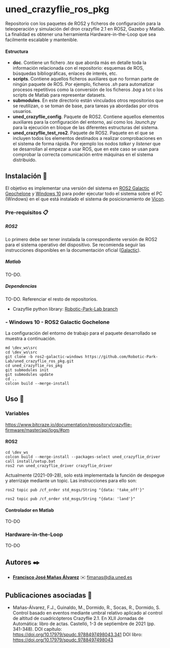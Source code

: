 # uned_crazyflie_ros_pkg
Repositorio con los paquetes de ROS2 y ficheros de configuración para la teleoperación y simulación del dron crazyflie 2.1 en ROS2, Gazebo y Matlab. La finalidad es obtener una herramienta Hardware-in-the-Loop que sea facilmente escalable y mantenible.

#### Estructura 
- **doc**. Contiene un fichero _.tex_ que aborda más en detalle toda la información relacionada con el repositorio: esquemas de ROS, búsquedas bibliográficas, enlaces de interés, etc.
- **scripts**. Contiene aquellos ficheros auxiliares que no forman parte de ningún paquete de ROS. Por ejemplo, ficheros _.sh_ para automatizar procesos repetitivos como la conversión de los ficheros _.bag_ a txt o los scripts de Matlab para representar datasets.
- **submodules**. En este directorio están vinculados otros repositorios que se reutilizan, o se toman de base, para tareas ya abordadas por otros usuarios.
- **uned_crazyflie_config**. Paquete de ROS2. Contiene aquellos elementos auxiliares para la configuración del entorno, así como los _.launch.py_ para la ejecución en bloque de las diferentes estructuras del sistema.
- **uned_crazyflie_test_ros2**. Paquete de ROS2. Paquete en el que se incluyen todos los elementos destinados a realizar comprobaciones en el sistema de forma rápida. Por ejemplo los nodos _talker_ y _listener_ que se desarrollan al empezar a usar ROS, que en este caso se usan para comprobar la correcta comunicación entre máquinas en el sistema distribuido.

## Instalación :book:
El objetivo es implementar una versión del sistema en [ROS2 Galactic Geochelone](https://docs.ros.org/en/galactic/index.html) y [Windows 10](https://www.microsoft.com/es-es/windows/features?activetab=NewPopular) para poder ejecutar todo el sistema sobre el PC (Windows) en el que está instalado el sistema de posicionamiento de [Vicon](TO-DO:enlace).

### Pre-requisitos 📋
##### ROS2
Lo primero debe ser tener instalada la correspondiente versión de ROS2 para el sistema operativo del dispositivo. Se recomienda seguir las instrucciones disponibles en la documentación oficial ([Galactic](https://docs.ros.org/en/galactic/Installation/Windows-Install-Binary.html)). 

##### Matlab
TO-DO.

##### Dependencias
TO-DO. Referenciar el resto de repositorios.
- Crazyflie python library: [Robotic-Park-Lab branch](https://github.com/Robotic-Park-Lab/crazyflie-lib-python)


### - Windows 10 - ROS2 Galactic Gochelone
La configuración del entorno de trabajo para el paquete desarrollado se muestra a continuación.
```
md \dev_ws\src
cd \dev_ws\src
git clone -b ros2-galactic-windows https://github.com/Robotic-Park-Lab/uned_crazyflie_ros_pkg.git
cd uned_crazyflie_ros_pkg
git submodules init
git submodules update
cd ..
colcon build --merge-install
```

## Uso 🔧
### Variables
https://www.bitcraze.io/documentation/repository/crazyflie-firmware/master/api/logs/#pm

#### ROS2
```
cd \dev_ws
colcon build --merge-install --packages-select uned_crazyflie_driver
call install/setup.bat
ros2 run uned_crazyflie_driver crazyflie_driver
```
Actualmente (2021-09-28), solo está implementada la función de despegue y aterrizaje mediante un topic. Las instrucciones para ello son:
```
ros2 topic pub /cf_order std_msgs/String "{data: 'take_off'}"
```
```
ros2 topic pub /cf_order std_msgs/String "{data: 'land'}"
```

#### Controlador en Matlab
TO-DO

### Hardware-in-the-Loop
TO-DO

## Autores ✒️
* **[Francisco José Mañas Álvarez](https://github.com/FranciscoJManasAlvarez)** :envelope: fjmanas@dia.uned.es

## Publicaciones asociadas :paperclip:
- Mañas-Álvarez, F.J., Guinaldo, M., Dormido, R., Socas, R., Dormido, S. Control basado en eventos mediante umbral relativo aplicado al control de altitud de cuadricópteros Crazyflie 2.1. En XLII Jornadas de Automática: libro de actas. Castelló, 1-3 de septiembre de 2021 (pp. 341-348). DOI capítulo: https://doi.org/10.17979/spudc.9788497498043.341 DOI libro: https://doi.org/10.17979/spudc.9788497498043
